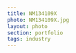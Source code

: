 ```yaml
--- 
title: NM134109X 
photo: NM134109X.jpg 
layout: photo 
section: portfolio 
tags: industry 
---  
```

  
